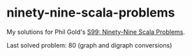 # ninety-nine-scala-problems
My solutions for Phil Gold's [S99: Ninety-Nine Scala Problems](http://aperiodic.net/phil/scala/s-99/).

Last solved problem: 80 (graph and digraph conversions)
